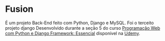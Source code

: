 # Fusion
 
 É um projeto Back-End feito com Python, Django e MySQL. Foi o terceito projeto django Desenvolvido durante a seção 5 do curso [Programação Web com Python e Django Framework: Essencial](https://www.udemy.com/course/programacao-web-com-django-framework-do-basico-ao-avancado/) disponível na [Udemy](https://www.udemy.com/).
